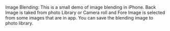 Image Blending:
This is a small demo of image blending in iPhone. Back Image is taked from photo Library or Camera roll and Fore Image is selected from some images that are in app. You can save the blending image to photo library. 
